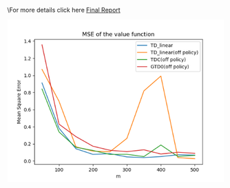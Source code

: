 \\For more details click here [Final Report](report.pdf)

![Image of TDTD](https://github.com/water-bridge/2020rl/blob/master/tdtd.png)
